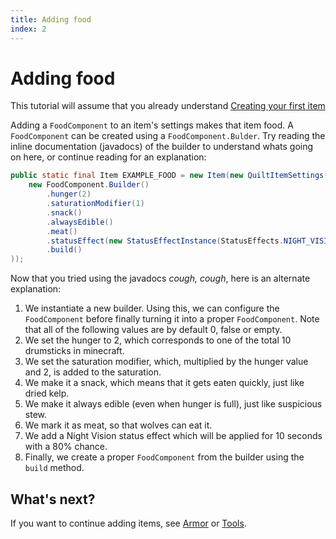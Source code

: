 ```yaml
---
title: Adding food
index: 2
---
```

# Adding food
This tutorial will assume that you already understand [Creating your first item](first-item)

Adding a `FoodComponent` to an item's settings makes that item food. A `FoodComponent` can be created using a `FoodComponent.Bulder`. Try reading the inline documentation (javadocs) of the builder to understand whats going on here, or continue reading for an explanation:

```java
public static final Item EXAMPLE_FOOD = new Item(new QuiltItemSettings().food(
	new FoodComponent.Builder()
		.hunger(2)
		.saturationModifier(1)
		.snack()
		.alwaysEdible()
		.meat()
		.statusEffect(new StatusEffectInstance(StatusEffects.NIGHT_VISION, 10), 0.8f)
		.build()
));
```
Now that you tried using the javadocs *cough, cough*, here is an alternate explanation:
1. We instantiate a new builder. Using this, we can configure the `FoodComponent` before finally turning it into a proper `FoodComponent`. Note that all of the following values are by default 0, false or empty.
2. We set the hunger to 2, which corresponds to one of the total 10 drumsticks in minecraft.
3. We set the saturation modifier, which, multiplied by the hunger value and 2, is added to the saturation.
4. We make it a snack, which means that it gets eaten quickly, just like dried kelp.
5. We make it always edible (even when hunger is full), just like suspicious stew.
6. We mark it as meat, so that wolves can eat it.
7. We add a Night Vision status effect which will be applied for 10 seconds with a 80% chance.
7. Finally, we create a proper `FoodComponent` from the builder using the `build` method.

## What's next?
If you want to continue adding items, see [Armor](armor) or [Tools](tools).